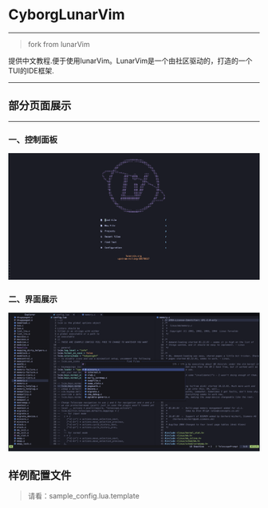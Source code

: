 # CyborgLunarVim

---

> fork from lunarVim 

提供中文教程.便于使用lunarVim。LunarVim是一个由社区驱动的，打造的一个TUI的IDE框架.

---

## 部分页面展示

---

### 一、控制面板
![dashboard](assets/dashboard.png)

### 二、界面展示
![usercase](assets/usercase.png)

<!----------------------------------------------------------------------------->

## 样例配置文件

> 请看：sample_config.lua.template
